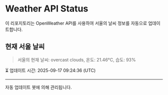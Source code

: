 
# Weather API Status

이 리포지토리는 OpenWeather API를 사용하여 서울의 날씨 정보를 자동으로 업데이트합니다.

## 현재 서울 날씨
> 서울의 현재 날씨: overcast clouds, 온도: 21.46°C, 습도: 93%

⏳ 업데이트 시간: 2025-09-17 09:24:36 (UTC)

---
자동 업데이트 봇에 의해 관리됩니다.
